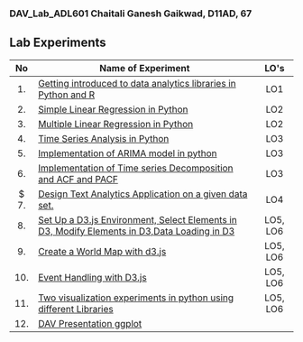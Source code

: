 ### DAV_Lab_ADL601 Chaitali Ganesh Gaikwad, D11AD, 67

## Lab Experiments
| No | Name of Experiment | LO's |
| :--: | ------------------ | :----: |
| 1. | [Getting introduced to data analytics libraries in Python and R](https://github.com/chaitali-gaikwad/DAV_Lab_ADL601/blob/main/Experiments/67_Chaitali_Exp1.ipynb)| LO1 |
| 2. | [Simple Linear Regression in Python](https://github.com/chaitali-gaikwad/DAV_Lab_ADL601/blob/main/Experiments/67_Chaitali_Exp2.ipynb)| LO2 |
| 3. | [Multiple Linear Regression in Python](https://github.com/chaitali-gaikwad/DAV_Lab_ADL601/blob/main/Experiments/67_Chaitali_Exp3.ipynb)| LO2 |
| 4. | [Time Series Analysis in Python](https://github.com/chaitali-gaikwad/DAV_Lab_ADL601/blob/main/Experiments/67_Chaitali_Exp_4_5_6_DAV.ipynb) | LO3 |
| 5. | [Implementation of ARIMA model in python](https://github.com/chaitali-gaikwad/DAV_Lab_ADL601/blob/main/Experiments/67_Chaitali_Exp_4_5_6_DAV.ipynb) | LO3 |
| 6. | [Implementation of Time series Decomposition and ACF and PACF](https://github.com/chaitali-gaikwad/DAV_Lab_ADL601/blob/main/Experiments/67_Chaitali_Exp_4_5_6_DAV.ipynb) | LO3 |
| $ 7. | [Design Text Analytics Application on a given data set.](https://github.com/chaitali-gaikwad/DAV_Lab_ADL601/blob/main/Experiments/67_Chaitali_Exp7_DAV.ipynb)| LO4 |
| 8. | [Set Up a D3.js Environment, Select Elements in D3, Modify Elements in D3,Data Loading in D3](https://github.com/chaitali-gaikwad/DAV_Lab_ADL601/blob/main/Experiments/67_Chaitali_Exp8_DAV.ipynb) | LO5, LO6 |
| 9. | [Create a World Map with d3.js](https://github.com/chaitali-gaikwad/DAV_Lab_ADL601/blob/main/Experiments/67_Chaitali_Exp9_DAV.ipynb) |LO5, LO6 | 
| 10. | [Event Handling with D3.js](https://github.com/chaitali-gaikwad/DAV_Lab_ADL601/blob/main/Experiments/67_Chaitali_Exp10_DAV.ipynb) | LO5, LO6 |
| 11. | [Two visualization experiments in python using different Libraries](https://github.com/chaitali-gaikwad/DAV_Lab_ADL601/blob/main/Experiments/67_Chaitali_Exp11_DAV.ipynb) | LO5, LO6 |
| 12. | [DAV Presentation ggplot]([https://github.com/chaitali-gaikwad/DAV_Lab_ADL601/blob/main/Experiments/67_Chaitali_Exp11_DAV.ipynb](https://github.com/chaitali-gaikwad/DAV_Lab_ADL601/blob/main/Presentation/ggplot_DAV_Presentation_67.ipynb)) |  |
